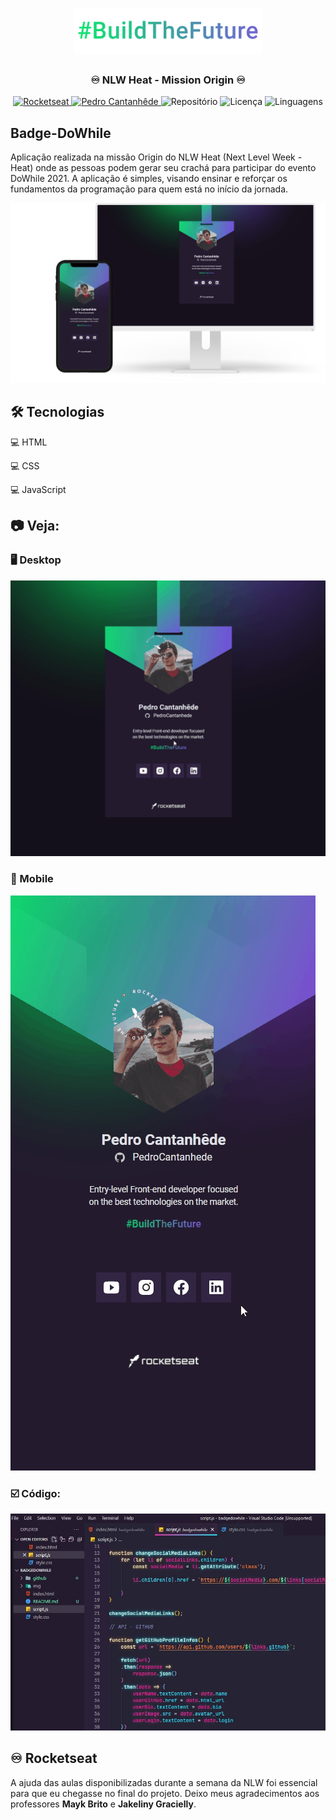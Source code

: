 <h1 align="center">
    <img alt="Badge-DoWhile" title="Badge-DoWhile" src="github/logo.png" width="300px" />
</h1>

<div align="center">
    <h3> ♾️ NLW Heat - Mission Origin ♾️ </h3>
    <a href="https://rocketseat.com.br/" target="_blank">
      <img src="https://img.shields.io/static/v1?label=Rocketseat&message=NLW&color=8257e5&style=for-the-badge" target="_blank" alt="Rocketseat">
    </a>
    <a href="https://github.com/PedroCantanhede" target="_blank">
      <img src="https://img.shields.io/static/v1?label=Author&message=PedroCantanhede&color=04c85c&style=for-the-badge" target="_blank" alt="Pedro Cantanhêde">
    </a>
    <img src="https://img.shields.io/github/repo-size/PedroCantanhede/Badge-DoWhile?color=8257e5&style=for-the-badge" alt="Repositório"> 
    <img src="https://img.shields.io/github/license/PedroCantanhede/Badge-DoWhile?color=04c85c&style=for-the-badge" alt="Licença">
    <img src="https://img.shields.io/github/languages/count/PedroCantanhede/Badge-DoWhile?color=8257e5&style=for-the-badge" alt="Linguagens">
</div>

## Badge-DoWhile

Aplicação realizada na missão Origin do NLW Heat (Next Level Week - Heat) onde as pessoas podem gerar seu crachá para participar do evento DoWhile 2021. A aplicação é simples, visando ensinar e reforçar os fundamentos da programação para quem está no início da jornada.  

<div align="center" >
  <img alt="Badge-DoWhile Layout" title="Badge-DoWhile" src="github/layout.png"/>
</div>

## 🛠️ Tecnologias

💻 HTML

💻 CSS

💻 JavaScript


## :camera: Veja:

### 🖥️ Desktop

![GIF](github/desktop.gif)

### 📱 Mobile

![GIF](github/mobile.gif)

### ☑️ Código:

![image](github/codigo.JPG)

## ♾️ Rocketseat

A ajuda das aulas disponibilizadas durante a semana da NLW foi essencial para que eu chegasse no final do projeto. Deixo meus agradecimentos aos professores **Mayk Brito** e **Jakeliny Gracielly**. 

